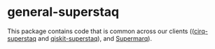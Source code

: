 # general-superstaq
This package contains code that is common across our clients (([cirq-superstaq](https://github.com/Infleqtion/client-superstaq#-cirq-superstaq-) and [qiskit-superstaq](https://github.com/Infleqtion/client-superstaq#-qiskit-superstaq-)), and [Supermarq](https://github.com/Infleqtion/client-superstaq#-supermarq-)).
